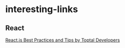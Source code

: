 # interesting-links

## React
[React.js Best Practices and Tips by Toptal Developers](http://www.toptal.com/react/tips-and-practices)
